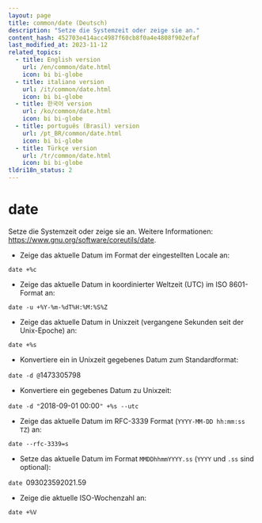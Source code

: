```yaml
---
layout: page
title: common/date (Deutsch)
description: "Setze die Systemzeit oder zeige sie an."
content_hash: 452703e414acc4987f60cb8f0a4e4808f902efaf
last_modified_at: 2023-11-12
related_topics:
  - title: English version
    url: /en/common/date.html
    icon: bi bi-globe
  - title: italiano version
    url: /it/common/date.html
    icon: bi bi-globe
  - title: 한국어 version
    url: /ko/common/date.html
    icon: bi bi-globe
  - title: português (Brasil) version
    url: /pt_BR/common/date.html
    icon: bi bi-globe
  - title: Türkçe version
    url: /tr/common/date.html
    icon: bi bi-globe
tldri18n_status: 2
---
```

# date

Setze die Systemzeit oder zeige sie an.
Weitere Informationen: <https://www.gnu.org/software/coreutils/date>.

- Zeige das aktuelle Datum im Format der eingestellten Locale an:

`date +%c`

- Zeige das aktuelle Datum in koordinierter Weltzeit (UTC) im ISO 8601-Format an:

`date -u +%Y-%m-%dT%H:%M:%S%Z`

- Zeige das aktuelle Datum in Unixzeit (vergangene Sekunden seit der Unix-Epoche) an:

`date +%s`

- Konvertiere ein in Unixzeit gegebenes Datum zum Standardformat:

`date -d @`<span class="tldr-var badge badge-pill bg-dark-lm bg-white-dm text-white-lm text-dark-dm font-weight-bold">1473305798</span>

- Konvertiere ein gegebenes Datum zu Unixzeit:

`date -d "`<span class="tldr-var badge badge-pill bg-dark-lm bg-white-dm text-white-lm text-dark-dm font-weight-bold">2018-09-01 00:00</span>`" +%s --utc`

- Zeige das aktuelle Datum im RFC-3339 Format (`YYYY-MM-DD hh:mm:ss TZ`) an:

`date --rfc-3339=s`

- Setze das aktuelle Datum im Format `MMDDhhmmYYYY.ss` (`YYYY` und `.ss` sind optional):

`date `<span class="tldr-var badge badge-pill bg-dark-lm bg-white-dm text-white-lm text-dark-dm font-weight-bold">093023592021.59</span>

- Zeige die aktuelle ISO-Wochenzahl an:

`date +%V`
